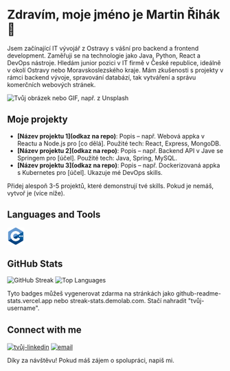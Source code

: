 # Zdravím, moje jméno je Martin Řihák 👋

Jsem začínající IT vývojář z Ostravy s vášní pro backend a frontend development. Zaměřuji se na technologie jako Java, Python, React a DevOps nástroje. Hledám junior pozici v IT firmě v České republice, ideálně v okolí Ostravy nebo Moravskoslezského kraje. Mám zkušenosti s projekty v rámci backend vývoje, spravování databází, tak vytváření a správu komerčních webových stránek.

![Tvůj obrázek nebo GIF, např. z Unsplash](https://example.com/image.gif)  <!-- Přidej vizuál pro lepší dojem -->

## Moje projekty
- **[Název projektu 1](odkaz na repo)**: Popis – např. Webová appka v Reactu a Node.js pro [co dělá]. Použité tech: React, Express, MongoDB.
- **[Název projektu 2](odkaz na repo)**: Popis – např. Backend API v Jave se Springem pro [účel]. Použité tech: Java, Spring, MySQL.
- **[Název projektu 3](odkaz na repo)**: Popis – např. Dockerizovaná appka s Kubernetes pro [účel]. Ukazuje mé DevOps skills.

Přidej alespoň 3-5 projektů, které demonstrují tvé skills. Pokud je nemáš, vytvoř je (více níže).

## Languages and Tools
<!-- Tvoje stávající sekce – vlož sem ty ikony -->
<p align="left"> <a href="https://www.w3schools.com/cpp/" target="_blank" rel="noreferrer"> <img src="https://raw.githubusercontent.com/devicons/devicon/master/icons/cplusplus/cplusplus-original.svg" alt="cplusplus" width="40" height="40"/> </a> <!-- a tak dále pro všechny --> </p>

## GitHub Stats
<!-- Přidej badges pro aktivitu -->
![GitHub Streak](https://streak-stats.demolab.com/?user=tvůj-username&theme=dark)
![Top Languages](https://github-readme-stats.vercel.app/api/top-langs/?username=tvůj-username&layout=compact&theme=dark)

Tyto badges můžeš vygenerovat zdarma na stránkách jako github-readme-stats.vercel.app nebo streak-stats.demolab.com. Stačí nahradit "tvůj-username".

## Connect with me
<p align="left">
<a href="https://linkedin.com/in/tvé-linkedin" target="blank"><img align="center" src="https://raw.githubusercontent.com/rahuldkjain/github-profile-readme-generator/master/src/images/icons/Social/linked-in-alt.svg" alt="tvůj-linkedin" height="30" width="40" /></a>
<a href="mailto:tvůj@email.cz"><img align="center" src="https://img.icons8.com/color/48/000000/gmail.png" alt="email" height="30" width="40" /></a>
<!-- Přidej další, např. Twitter, web -->
</p>

Díky za návštěvu! Pokud máš zájem o spolupráci, napiš mi.